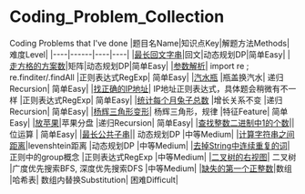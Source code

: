 # Coding_Problem_Collection
 Coding Problems that I've done
|题目名Name|知识点Key|解题方法Methods|难度Level|
|----|------|----|----|
|[最长回文字串](https://github.com/BruceZJC/Coding_Problem_Collection/blob/main/%E6%9C%80%E9%95%BF%E5%9B%9E%E6%96%87%E5%AD%97%E4%B8%B2%20256ae0d53c154bb6b97efbdad57f3caf.md)|回文|动态规划DP|简单Easy|
|[走方格的方案数](https://github.com/BruceZJC/Coding_Problem_Collection/blob/main/%E8%B5%B0%E6%96%B9%E6%A0%BC%E7%9A%84%E6%96%B9%E6%A1%88%E6%95%B0%2014ccb8b491c54a92a1b6d7cb3e6fa360.md)|矩阵|动态规划DP|简单Easy|
|[参数解析](https://github.com/BruceZJC/Coding_Problem_Collection/blob/main/%E5%8F%82%E6%95%B0%E8%A7%A3%E6%9E%90%206b2cd623184348aab2f1aeab4178420f.md)|	import re ; re.finditer/.findAll	|正则表达式RegExp|	简单Easy|
|[汽水瓶](https://github.com/BruceZJC/Coding_Problem_Collection/blob/main/%E6%B1%BD%E6%B0%B4%E7%93%B6%209324ab11c6fc4e58808af912e0fc4b49.md)	|瓶盖换汽水|	递归Recursion|	简单Easy|
|[找正确的IP地址](https://github.com/BruceZJC/Coding_Problem_Collection/blob/main/%E6%89%BE%E6%AD%A3%E7%A1%AE%E7%9A%84IP%E5%9C%B0%E5%9D%80%20cd3b7181bc9a4c2c8ba789d2605c265f.md)|	IP地址正则表达式，具体题会稍微有不一样	|正则表达式RegExp|	简单Easy|
|[统计每个月兔子总数](https://github.com/BruceZJC/Coding_Problem_Collection/blob/main/%E7%BB%9F%E8%AE%A1%E6%AF%8F%E4%B8%AA%E6%9C%88%E5%85%94%E5%AD%90%E6%80%BB%E6%95%B0%20f23989d7d4f34c178c079dfbe0d84f60.md)	|增长关系不变	|递归Recursion|	简单Easy|
|[杨辉三角形变形](https://github.com/BruceZJC/Coding_Problem_Collection/blob/main/%E6%9D%A8%E8%BE%89%E4%B8%89%E8%A7%92%E5%BD%A2%E5%8F%98%E5%BD%A2%2045a36394b15545a6a5705675c843c881.md)|	杨辉三角形，规律	|特征Feature|	简单Easy|
|[放苹果](https://github.com/BruceZJC/Coding_Problem_Collection/blob/main/%E6%94%BE%E8%8B%B9%E6%9E%9C%20deefeeb32850468aa6a5fb4cf57f34ea.md)|苹果分盘	|递归Recursion|	简单Easy|
|[查找整数二进制中1的个数](https://github.com/BruceZJC/Coding_Problem_Collection/blob/main/%E6%9F%A5%E6%89%BE%E6%95%B4%E6%95%B0%E4%BA%8C%E8%BF%9B%E5%88%B6%E4%B8%AD1%E7%9A%84%E4%B8%AA%E6%95%B0%205715b9d1811044b289f756c220585985.md)||位运算	|	简单Easy|
|[最长公共子串](https://github.com/BruceZJC/Coding_Problem_Collection/blob/main/%E6%9C%80%E9%95%BF%E5%85%AC%E5%85%B1%E5%AD%90%E4%B8%B2%20806f21e39ea64522ab7b069e9176f5ae.md)||	动态规划DP	|中等Medium|
|[计算字符串之间距离](https://github.com/BruceZJC/Coding_Problem_Collection/blob/main/%E8%AE%A1%E7%AE%97%E5%AD%97%E7%AC%A6%E4%B8%B2%E4%B9%8B%E9%97%B4%E8%B7%9D%E7%A6%BB%20735aff5ffa284f6e9619bed328a07882.md)|levenshtein距离	|动态规划DP	|中等Medium|
|[去掉String中连续重复的词](https://github.com/BruceZJC/Coding_Problem_Collection/blob/main/%E5%8E%BB%E6%8E%89String%E4%B8%AD%E8%BF%9E%E7%BB%AD%E9%87%8D%E5%A4%8D%E7%9A%84%E8%AF%8D%201e16a08fb7604baf9222187e845b373c.md)|	正则中的group概念	|正则表达式RegExp	|中等Medium|
|[二叉树的右视图](https://github.com/BruceZJC/Coding_Problem_Collection/blob/main/%E4%BA%8C%E5%8F%89%E6%A0%91%E7%9A%84%E5%8F%B3%E8%A7%86%E5%9B%BE%20b416855269e944eca8cdfc9cc9871bae.md)|	二叉树	|广度优先搜索BFS, 深度优先搜索DFS	|中等Medium|
|[缺失的第一个正整数](https://github.com/BruceZJC/Coding_Problem_Collection/blob/main/%E7%BC%BA%E5%A4%B1%E7%9A%84%E7%AC%AC%E4%B8%80%E4%B8%AA%E6%AD%A3%E6%95%B4%E6%95%B0%209becb65bbd5e46059028afb3e478fbb6.md)|数组 |哈希表|	数组内替换Substitution|	困难Difficult|

